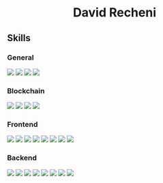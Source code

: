 <h1 align="center">
  <b>David Recheni</b>
</h1>

<h2> Skills </h2>

<div>
  <h3> General </h3>
  <img src="https://img.shields.io/badge/-GIT-white?style=for-the-badge&logo=git&logoColor=white&labelColor=282828">
  <img src="https://img.shields.io/badge/-Scrum-white?style=for-the-badge&logo=scrum%20alliance&logoColor=white&labelColor=282828">
  <img src="https://img.shields.io/badge/-Adobe%20Illustrator-white?style=for-the-badge&logo=Adobe%20Illustrator&logoColor=white&labelColor=282828">
  <img src="https://img.shields.io/badge/-Adobe%20Photoshop-white?style=for-the-badge&logo=Adobe%20Photoshop&logoColor=white&labelColor=282828">
</div>

<div>
  <h3> Blockchain </h3>
  <img src="https://img.shields.io/badge/-Ethers.js-blue?style=for-the-badge&logo=ethereum&logoColor=blue&labelColor=282828">
  <img src="https://img.shields.io/badge/-Solidity-blue?style=for-the-badge&logo=solidity&logoColor=blue&labelColor=282828">
  <img src="https://img.shields.io/badge/-Truffle-blue?style=for-the-badge&logo=truffle&logoColor=blue&labelColor=282828">
  <img src="https://img.shields.io/badge/-Web3.js-blue?style=for-the-badge&logo=web3.js&logoColor=blue&labelColor=282828">
</div>

<div>
  <h3> Frontend </h3>
  <img src="https://img.shields.io/badge/-React-blue?style=for-the-badge&logo=react&logoColor=blue&labelColor=282828">
  <img src="https://img.shields.io/badge/-NextJs-blue?style=for-the-badge&logo=next.js&logoColor=blue&labelColor=282828">
  <img src="https://img.shields.io/badge/-React%20Query-blue?style=for-the-badge&logo=react%20query&logoColor=blue&labelColor=282828">
  <img src="https://img.shields.io/badge/-Typescript-blue?style=for-the-badge&logo=typescript&logoColor=blue&labelColor=282828">
  <img src="https://img.shields.io/badge/-TailwindCSS-blue?style=for-the-badge&logo=tailwindcss&logoColor=blue&labelColor=282828">
  <img src="https://img.shields.io/badge/-sass-white?style=for-the-badge&logo=sass&logoColor=white&labelColor=282828">
  <img src="https://img.shields.io/badge/-Styled%20components-white?style=for-the-badge&logo=styled%20components&logoColor=white&labelColor=282828">
  <img src="https://img.shields.io/badge/-Three.js-white?style=for-the-badge&logo=three.js&logoColor=white&labelColor=282828">
</div>
   
  
<div>
  <h3> Backend </h3>
  <img src="https://img.shields.io/badge/-Express-white?style=for-the-badge&logo=express&logoColor=white&labelColor=282828">
  <img src="https://img.shields.io/badge/-GraphQL-white?style=for-the-badge&logo=GraphQL&logoColor=white&labelColor=282828">
  <img src="https://img.shields.io/badge/-MongoDB-white?style=for-the-badge&logo=MongoDB&logoColor=white&labelColor=282828">
  <img src="https://img.shields.io/badge/-MySql-white?style=for-the-badge&logo=mysql&logoColor=white&labelColor=282828">
  <img src="https://img.shields.io/badge/-Node.js-white?style=for-the-badge&logo=node.js&logoColor=white&labelColor=282828">
  <img src="https://img.shields.io/badge/-Nest.js-white?style=for-the-badge&logo=nestjs&logoColor=white&labelColor=282828">
  <img src="https://img.shields.io/badge/-tRPC-white?style=for-the-badge&logo=trpc&logoColor=white&labelColor=282828">
  <img src="https://img.shields.io/badge/-Prisma-white?style=for-the-badge&logo=prisma&logoColor=white&labelColor=282828">
</div>


